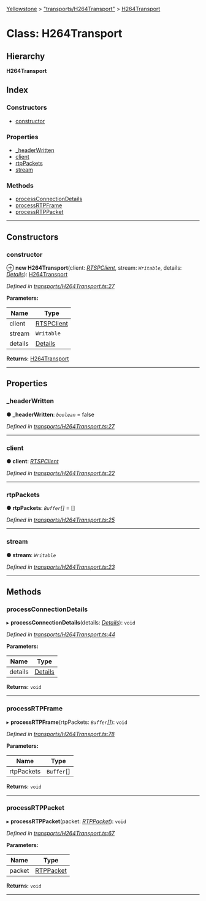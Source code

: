 [Yellowstone](../README.md) > ["transports/H264Transport"](../modules/_transports_h264transport_.md) > [H264Transport](../classes/_transports_h264transport_.h264transport.md)

# Class: H264Transport

## Hierarchy

**H264Transport**

## Index

### Constructors

* [constructor](_transports_h264transport_.h264transport.md#constructor)

### Properties

* [_headerWritten](_transports_h264transport_.h264transport.md#_headerwritten)
* [client](_transports_h264transport_.h264transport.md#client)
* [rtpPackets](_transports_h264transport_.h264transport.md#rtppackets)
* [stream](_transports_h264transport_.h264transport.md#stream)

### Methods

* [processConnectionDetails](_transports_h264transport_.h264transport.md#processconnectiondetails)
* [processRTPFrame](_transports_h264transport_.h264transport.md#processrtpframe)
* [processRTPPacket](_transports_h264transport_.h264transport.md#processrtppacket)

---

## Constructors

<a id="constructor"></a>

###  constructor

⊕ **new H264Transport**(client: *[RTSPClient](_rtspclient_.rtspclient.md)*, stream: *`Writable`*, details: *[Details](../interfaces/_transports_h264transport_.details.md)*): [H264Transport](_transports_h264transport_.h264transport.md)

*Defined in [transports/H264Transport.ts:27](https://github.com/mbullington/yellowstone/blob/ac27865/lib/transports/H264Transport.ts#L27)*

**Parameters:**

| Name | Type |
| ------ | ------ |
| client | [RTSPClient](_rtspclient_.rtspclient.md) |
| stream | `Writable` |
| details | [Details](../interfaces/_transports_h264transport_.details.md) |

**Returns:** [H264Transport](_transports_h264transport_.h264transport.md)

___

## Properties

<a id="_headerwritten"></a>

###  _headerWritten

**● _headerWritten**: *`boolean`* = false

*Defined in [transports/H264Transport.ts:27](https://github.com/mbullington/yellowstone/blob/ac27865/lib/transports/H264Transport.ts#L27)*

___
<a id="client"></a>

###  client

**● client**: *[RTSPClient](_rtspclient_.rtspclient.md)*

*Defined in [transports/H264Transport.ts:22](https://github.com/mbullington/yellowstone/blob/ac27865/lib/transports/H264Transport.ts#L22)*

___
<a id="rtppackets"></a>

###  rtpPackets

**● rtpPackets**: *`Buffer`[]* =  []

*Defined in [transports/H264Transport.ts:25](https://github.com/mbullington/yellowstone/blob/ac27865/lib/transports/H264Transport.ts#L25)*

___
<a id="stream"></a>

###  stream

**● stream**: *`Writable`*

*Defined in [transports/H264Transport.ts:23](https://github.com/mbullington/yellowstone/blob/ac27865/lib/transports/H264Transport.ts#L23)*

___

## Methods

<a id="processconnectiondetails"></a>

###  processConnectionDetails

▸ **processConnectionDetails**(details: *[Details](../interfaces/_transports_h264transport_.details.md)*): `void`

*Defined in [transports/H264Transport.ts:44](https://github.com/mbullington/yellowstone/blob/ac27865/lib/transports/H264Transport.ts#L44)*

**Parameters:**

| Name | Type |
| ------ | ------ |
| details | [Details](../interfaces/_transports_h264transport_.details.md) |

**Returns:** `void`

___
<a id="processrtpframe"></a>

###  processRTPFrame

▸ **processRTPFrame**(rtpPackets: *`Buffer`[]*): `void`

*Defined in [transports/H264Transport.ts:78](https://github.com/mbullington/yellowstone/blob/ac27865/lib/transports/H264Transport.ts#L78)*

**Parameters:**

| Name | Type |
| ------ | ------ |
| rtpPackets | `Buffer`[] |

**Returns:** `void`

___
<a id="processrtppacket"></a>

###  processRTPPacket

▸ **processRTPPacket**(packet: *[RTPPacket](../interfaces/_util_.rtppacket.md)*): `void`

*Defined in [transports/H264Transport.ts:67](https://github.com/mbullington/yellowstone/blob/ac27865/lib/transports/H264Transport.ts#L67)*

**Parameters:**

| Name | Type |
| ------ | ------ |
| packet | [RTPPacket](../interfaces/_util_.rtppacket.md) |

**Returns:** `void`

___

